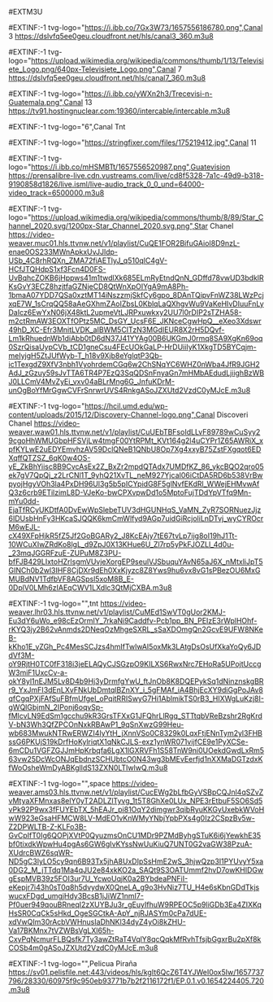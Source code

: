 #EXTM3U

#EXTINF:-1 tvg-logo="https://i.ibb.co/7Gx3W73/1657556186780.png",Canal 3
https://dslvfq5ee0geu.cloudfront.net/hls/canal3_360.m3u8

#EXTINF:-1 tvg-logo="https://upload.wikimedia.org/wikipedia/commons/thumb/1/13/Televisiete_Logo.png/640px-Televisiete_Logo.png",Canal 7
https://dslvfq5ee0geu.cloudfront.net/hls/canal7_360.m3u8

#EXTINF:-1 tvg-logo="https://i.ibb.co/yWXn2h3/Trecevisi-n-Guatemala.png",Canal 13
https://tv91.hostingnuclear.com:19360/intercable/intercable.m3u8

#EXTINF:-1 tvg-logo="6",Canal Tnt

#EXTINF:-1 tvg-logo="https://stringfixer.com/files/175219412.jpg",Canal 11

#EXTINF:-1 tvg-logo="https://i.ibb.co/mHSMBTt/1657556520987.png",Guatevision
https://prensalibre-live.cdn.vustreams.com/live/cd8f5328-7a1c-49d9-b318-9190858d1826/live.isml/live-audio_track_0_0_und=64000-video_track=6500000.m3u8

#EXTINF:-1 tvg-logo="https://upload.wikimedia.org/wikipedia/commons/thumb/8/89/Star_Channel_2020.svg/1200px-Star_Channel_2020.svg.png",Star Chanel
https://video-weaver.muc01.hls.ttvnw.net/v1/playlist/CuQE1FOR2BifuGAioI8D9nzL-enae0OS233MWnApkxUvJJldp-USb_4C8rhRQXn_ZMA72fiAETlyJ_q510qlC4gV-HCfJTQHdpS1xf3Fcn4D0FS-UvBqhcZOKB6jHppws41m1twdlXk685ELmRyEtndQnN_GDffd78vwUD3bdklRKsGvY3ECZ8hzjtfaGZNjeCD8QtWnXpOIYgA9mA8Ph-1bmaA07YDD7QSa0xztMT14iNszzmjSkfCy6gpo_8DAnTQipvFnWZ38LWzPcjxqE7W_1sCrqQQ58aAeGXhmZAoIZbsL0KblqLaQXhgvWu9VaKeHIvDIuuFnLyDaIcz6EwYxN06jX48ktL2upmeVtLJRPxuwkxy2UU7l0rDIP2sTZHA58-m2ctRmAW3EOXTfOPtz5MC_DsGY_UcsF6E_JKNceCgwHpQ__eXeo3Xdswr49hD_XC-Efr3MnitLVDK_aIBWM5CITzN3MGdIEUR8X2rH5DQvf-Lm1kRhuednWb1diAbb0tD6dN37J41YYAg00B6UKGmJ0rmq8SA9XgKn69oq0SzrQisaUypCVb_tCD1gneCsu4FEcUOkGaLP-HrDUiiIyK1XkgTD5BYCqjm-meIyjgH5ZtJUfWyb-T_h18v9Xjb8eYglqtP3Qb-ic1TexgdZ9XfV3nbh1VyohrdemCGq6w2ChSNqYC6WHZ0nWba4JfR9JGH2AdJ_zGzuy59sJvTTA6TR4P7EzQ3SqQDSnFnyaGn7mHMbAEdudLjiighBzWBJ0LLCmV4MvZyEi_vxv04aBLrMng6G_JnfuKDrM-unOgBoYfMrGgwCVFrSnrwrUVS4RnkgASoJZXUtd2VzdC0yMJcE.m3u8

#EXTINF:-1 tvg-logo="https://hcil.umd.edu/wp-content/uploads/2015/12/Discovery-Channel-logo.png",Canal Discoveri Chanel
https://video-weaver.waw01.hls.ttvnw.net/v1/playlist/CuUEbTBFsoIdLLvF89789wCuSyy29cgoHhWMUGbpHFSVjLw4tmgF00YtRPMt_KVt164g2l4uCYPr1Z65AWRiX_xpfKYLwE2uEDYEmvhzAV59DclQNeB1QNbU8Op7Xg4xxyB75ZstFXgqot6EDXqffQTZSZ_6qK0w4OS-yE_ZkBhYiisc8B9CvcAsEx2Z_BxZr2mpdQTAdx7UMDfKZ_86_ykcBQO2qro05ek7gV7QpQj_z2LrCNl1T_9yhQ21XvTL_neM927YjcaI06iCtDA5RD6b538VrBwpyojHgyVOh3la4PxDH96Ul3g5b5pICYpidG8F5glNvfEKdRl_WWejEHMvwAfQ3z6crb9ETilzimL8D-VJeKo-bwCPXvpwDd1o5MptoFujTDdYpVTfq9Mn-mYu0dd-EjaTfRCyUKDtfA0DvEwWpSlebeTUV3dHGUNHqS_VaMN_ZyR7SORNuezJjz6IDUsbHnFy3HKcaSJQQK6kmCmWlfyd9AGp7uidGiRcjoliLnDTvj_wyCYROcrM6wEJL-cX49XFpHjkR5fZ5Jf2GoBGARy2_J8KcEAjy7tE67tvLp7ijg8oI19hJ1Tt-10WCuXIwZRdKo8lgL_d9ZpJ0X13KHue6U_Zl7rp5yPkFJOZLl_4d0u-_23mqJGGRFzuE-ZUPuM8Z3PU-bfFJB429LIxtoHZrlsgmVUvjeXorgEP9seulVJSbuquYAvN65aJ6X_nMtxliJpT5GINCh0b2wl3IHF8CjDXr9dEh0XxKjyzc8Z8Yws9hu6vx8vG1sPBezOU6MxGMUBdNV1TdfbVF8AGSpsl5xoM8B_E-0DplV0LMh6zIAEqCWV1LXdlc3QtMjCXBA.m3u8

#EXTINF:-1 tvg-logo="",tnt
https://video-weaver.lhr03.hls.ttvnw.net/v1/playlist/CuMEd1SwVT0gUor2KMJ-Eu3dY6uWo_e98cEzOrmIY_7rkaNi9Caddfv-Pcb1pp_BN_PEIzE3rWplHOhf-rKYQ3jy2B62vAnmds2DNeqOzMhgeSXRL_sSaXDOmgQn2GcvE9UFW8NKeB-kKho1E_yZGh_Pc4MesSCJzs4hmIfTwlwAI5oxMk3LAtgDsOsUfXkaYoQy6JDdVf3M-oY9RjtH0TC0fF318i3jeELAQyCJSGzpO9KILXS6RwxNrc7EHoRa5UPojtUccgW3miF1UxcCv-a-okY8yl1nEJM5Lv8D4b9Hj3yDrmfgYwU_ftJnOb8K8DQEPykSq1dNinznskgBRr9_YxJmFI3dEnLXvFNkUbDmtqlBZnXY_i_5gFMAf_iA4BhjEcXY9diGgPoJAv8qfCgqPXjFAfSuFBfmUfgeI_oPqitRRISwyG7Hi1AblmikTS0rB3_HIXWgLuKzj8I-gWQlGbjmN_2IPonj6oqvSp-fMlcvLN9EdSm1gcchu9kR3GrsTFXxG1JFQhrLlRgq_STTtqbVReBzshr2RgKrdV-bN3Wh3QfZPCOnNxkRBAwP1_9qSnXwzG99Heu-wb683MwukNTRwERWZI4IyYtH_jXnnVSo0C8329k0LqxFtjENnTym2yl3FHBssG6PKUjS19kDrfHoKylriqtX1qNkCJLS-exz1ynWR071vijfCE9e1PyXCSe-6mCDu1VGFZGJJmHpKrbqfa6LgX1lGXRVFh1S58TnW9ni0UOekdGwdLxRm563vw25DcWcONJqEbdnzSCHUbtcO0N43wg3bMEvEerfjd1nXXMaDGTzdxKfWoOsheWmDyABKglldS13ZXN0LTIwlwQ.m3u8

#EXTINF:-1 tvg-logo="",space
https://video-weaver.ams03.hls.ttvnw.net/v1/playlist/CucEWg2bLfbGyVSBpCQJnl4qSZvZvMtyaXFMnxas8elY0yT2ADLZlTyvg_1t5T8GhXe0LUx_NPE3rEtbuF5SO6Sd5vPk92P9wx3fFUYEbTX_5hEAJr_pi81OqY2dimgwr3qibRyuKKGyUxebkWVoHwW923eGsaHFMCW8LV-MdEO1vKnWMyYNbjYpbPXs4g0Iz2CSpzBv5w-Z2DPWLTB-Z-KLFo3B-GvCpIfT0Ig6QOPjXVtP0QyuzmsOnCU1MDr9PZMdByhgSTuK6i6jYewkhE35bf0tixdkWpwHu4pgAs6GW6gIvKYssNwUuKiuQ7UNT0G2vaGW38PzuA-XUdrcBWZ6sqWR-ND5gC3lyLO5cy9qn6B93Tx5jhA8UxDIpSsHmE2wS_3hjwQzp3I1PYUvyY5xa0DG2_M_jTTdq1Ma4qJU2e84xkKO2a_SAQt9S3OATUmmf2hvD7owKHIDGwgEspMVB39z5FOI3ur7U_YcwoUqjK0a2BYbdeaPNFiI-eKepjr7i43h0sT0q8h5dvydwX0QneLA_g9o3HvNiz7TU_H4e6sKbnGDdTkjswucxFDgd_umgjHdy3BcsB1jJiWZ1nmI7-Pf0uer949qouBRneqI2zXUYBJu3r_gEuyIfhuW9RPEOC5p9liGDb3Ea4ZIXKqHsSR0CqCk5sHkd_OgeSGCtkA-ApY_njRJASYm0cPa7dUE-xdVwQIm30rAcbVWHnusIaDhNKl34dyZ4yOi8kZHU-Va17BKMnx7tVZWBsVgLXl65h-CxyPqNcmurFLBQsfk7Ty3awZtRaT4VqlY8qcQqkMfRvhTfsjbGgxrBu2pXf8kCOSb4m0gASoJZXUtd2VzdC0yMJcE.m3u8

#EXTINF:-1 tvg-logo="",Pelicua Piraña
https://sv01.pelisfile.net:443/videos/hls/kgIt6QcZ6T4YJWeI0ox5Iw/1657737796/28330/60975f9c950eb93771b7b2f2116172f1/EP.0.1.v0.1654224405.720.m3u8
